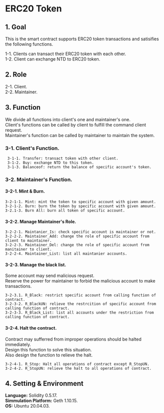 # ERC20 Token
## 1. Goal ##
This is the smart contract supports ERC20 token transactions and satisifies the following functions.
  
 1-1. Clients can transact their ERC20 token with each other.  
 1-2. Client can exchange NTD to ERC20 token. 
 ## 2. Role ## 
  2-1. Client.  
  2-2. Maintainer.
 ## 3. Function ##
We divide all functions into client's one and maintainer's one.  
Client's functions can be called by client to fulfill the command client request.  
Maintainer's function can be called by maintainer to maintain the system.   
  ### 3-1. Client's Function. ###    
     3-1-1. Transfer: transact token with other client.  
     3-1-2. Buy: exchange NTD to this token.  
     3-1-3. Balanceof: return the balance of specific account's token.  
  ### 3-2. Maintainer's Function. ###
   #### 3-2-1. Mint & Burn. ####
    3-2-1-1. Mint: mint the token to specific account with given amount.
    3-2-1-2. Burn: burn the token by specific account with given amount.
    3-2.1-3. Burn All: burn all token of specific account.
   #### 3-2-2. Manage Maintainer's Role. ####
    3-2-2-1. Maintanier_Is: check specific account is maintainer or not.
    3-2-2-2. Maintainer_Add: change the role of specific account from client to maintainer.
    3-2-2-3. Maintainer_Del: change the role of specific account from manitainer to client.
    3-2-2-4. Maintainer_List: list all maintanier accounts. 
   #### 3-2-3. Manage the black list. ####
   Some account may send malicious request.  
   Reserve the power for maintainer to forbid the malicious account to make transactions.  
     
    3-2-3.1. R_Black: restrict specific account from calling function of contract.
    3-2-3-2. R_BlackUN: relieve the restrcition of specific account from calling function of contract.
    3-2-3-3. R_Black_List: list all accounts under the restriction from calling function of contract.
   #### 3-2-4. Halt the contract. ####
   Contract may sufferred from improper operations should be halted immediately.  
   Design this function to solve this situation.  
   Also design the function to relieve the halt.  
     
    3-2-4-1. R_Stop: Halt all operations of contract except R_StopUN.  
    3-2-4-2. R_StopUN: relieve the halt to all operations of contract.
   ## 4. Setting & Environment ##
**Language:** Solidity 0.5.17.  
**Simmulation Platform:** Geth 1.10.15.  
**OS:** Ubuntu 20.04.03.

